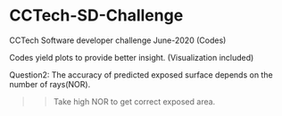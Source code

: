 # CCTech-SD-Challenge
CCTech Software developer challenge June-2020 (Codes)

Codes yield plots to provide better insight. (Visualization included)

Question2:
The accuracy of predicted exposed surface depends on the number of rays(NOR).
>> Take high NOR to get correct exposed area.
